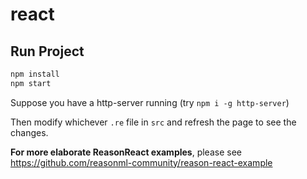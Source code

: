 # react

## Run Project

```sh
npm install
npm start
```

Suppose you have a http-server running (try `npm i -g http-server`)


Then modify whichever `.re` file in `src` and refresh the page to see the changes.

**For more elaborate ReasonReact examples**, please see https://github.com/reasonml-community/reason-react-example

